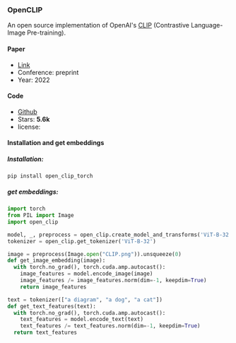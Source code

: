 ### OpenCLIP

An open source implementation of OpenAI's [CLIP](https://arxiv.org/abs/2103.00020) (Contrastive Language-Image Pre-training).

#### Paper

* [Link](https://arxiv.org/abs/2212.07143)
* Conference: preprint
* Year: 2022

#### Code

* [Github](https://github.com/mlfoundations/open_clip)
* Stars: **5.6k**
* license: 

#### Installation and get embeddings

##### Installation: 

`pip install open_clip_torch`

##### get embeddings:

```python
import torch
from PIL import Image
import open_clip

model, _, preprocess = open_clip.create_model_and_transforms('ViT-B-32', pretrained='laion2b_s34b_b79k')
tokenizer = open_clip.get_tokenizer('ViT-B-32')

image = preprocess(Image.open("CLIP.png")).unsqueeze(0)
def get_image_embedding(image):
  with torch.no_grad(), torch.cuda.amp.autocast():
    image_features = model.encode_image(image)
    image_features /= image_features.norm(dim=-1, keepdim=True)
	return image_features

text = tokenizer(["a diagram", "a dog", "a cat"])
def get_text_features(text):
  with torch.no_grad(), torch.cuda.amp.autocast():
    text_features = model.encode_text(text)
    text_features /= text_features.norm(dim=-1, keepdim=True)
  return text_features
```